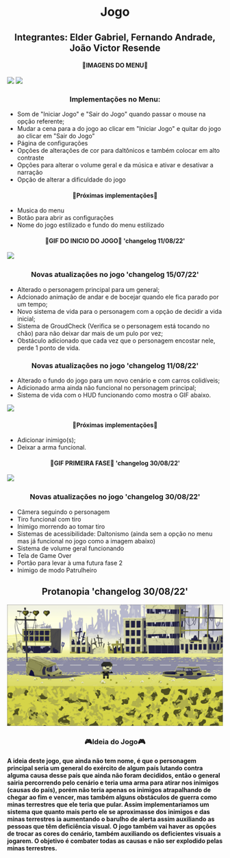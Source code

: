 <h1 style="text-align:center;">Jogo</h1>
<h2 style="text-align:center;">Integrantes: Elder Gabriel, Fernando Andrade, João 
Victor Resende</h2>

<h4 style="text-align:center;"> 👾IMAGENS DO MENU👾 </h4>

<img src="https://cdn.discordapp.com/attachments/931422248487759892/997485558706221156/menu_principal.png">
<img src="https://cdn.discordapp.com/attachments/931422248487759892/997485558974648421/menu_configs.png">

<h3 style="text-align:center;">Implementações no Menu:</h3>
<ul>
<li>Som de "Iniciar Jogo" e "Sair do Jogo" quando passar o mouse na opção referente;</li>
<li>Mudar a cena para a do jogo ao clicar em "Iniciar Jogo" e quitar do jogo ao clicar em "Sair do Jogo"</li>
<li>Página de configurações</li>
<li>Opções de alterações de cor para daltônicos e também colocar em alto contraste</li>
<li>Opções para alterar o volume geral e da música e ativar e desativar a narração</li>
<li>Opção de alterar a dificuldade do jogo</li>
</ul>

<h4 style="text-align:center;"> 🚧Próximas implementações🚧 </h4>

<ul>
  <li>Musica do menu</li>
  <li>Botão para abrir as configurações</li>
  <li>Nome do jogo estilizado e fundo do menu estilizado</li>
</ul>

<h4 style="text-align:center;"> 👾GIF DO INICIO DO JOGO👾  'changelog 11/08/22' </h4>

<img src="https://cdn.discordapp.com/attachments/762851212193693696/1007464665795801229/inicio-jogo.gif">

<h3 style="text-align:center;">Novas atualizações no jogo 'changelog 15/07/22'</h3>
<ul>
<li>Alterado o personagem principal para um general;</li>
<li>Adcionado animação de andar e de bocejar quando ele fica parado por um tempo;</li>
<li>Novo sistema de vida para o personagem com a opção de decidir a vida inicial;</li>
<li>Sistema de GroudCheck (Verifica se o personagem está tocando no chão) para não deixar dar mais de um pulo por vez;</li>
<li>Obstáculo adicionado que cada vez que o personagem encostar nele, perde 1 ponto de vida.</li>
</ul>

<h3 style="text-align:center;">Novas atualizações no jogo 'changelog 11/08/22'</h3>
<ul>
  <li>Alterado o fundo do jogo para um novo cenário e com carros colidíveis;</li>
  <li>Adicionado arma ainda não funcional no personagem principal;</li>
  <li>Sistema de vida com o HUD funcionando como mostra o GIF abaixo.</li>
</ul>


<img src="https://cdn.discordapp.com/attachments/762851212193693696/1007467301060223026/hud-vida.gif">

<h4 style="text-align:center;"> 🚧Próximas implementações🚧 </h4>

<ul>
  <li>Adicionar inimigo(s);</li>
  <li>Deixar a arma funcional.</li>
</ul>

<h4 style="text-align:center;"> 👾GIF PRIMEIRA FASE👾  'changelog 30/08/22' </h4>

<img src="/midia/jogo-1.gif">

<h3 style="text-align:center;">Novas atualizações no jogo 'changelog 30/08/22'</h3>
<ul>
  <li>Câmera seguindo o personagem</li>
  <li>Tiro funcional com tiro</li>
  <li>Inimigo morrendo ao tomar tiro</li>
  <li>Sistemas de acessibilidade: Daltonismo (ainda sem a opção no menu mas já funcional no jogo como a imagem abaixo)</li>
  <li>Sistema de volume geral funcionando</li>
  <li>Tela de Game Over</li>
  <li>Portão para levar à uma futura fase 2</li>
  <li>Inimigo de modo Patrulheiro</li>
</ul>
<h2 style="text-align:center;">Protanopia 'changelog 30/08/22'</h2>
<img src="/midia/protanopia.png">

<h3 style="text-align:center;"> 🎮Ideia do Jogo🎮 </h3>
<h4>A ideia deste jogo, que ainda não tem nome, é que o personagem principal seria um general do exército de algum país lutando contra alguma causa desse país que ainda não foram decididos, então o general sairia percorrendo pelo cenário e teria uma arma para atirar nos inimigos (causas do país), porém não teria apenas os inimigos atrapalhando de chegar ao fim e vencer, mas também alguns obstáculos de guerra como minas terrestres que ele teria que pular. Assim implementaríamos um sistema que quanto mais perto ele se aproximasse dos inimigos e das minas terrestres ia aumentando o barulho de alerta assim auxiliando as pessoas que têm deficiência visual. O jogo também vai haver as opções de trocar as cores do cenário, também auxiliando os deficientes visuais a jogarem. O objetivo é combater todas as causas e não ser explodido pelas minas terrestres.</h3>
